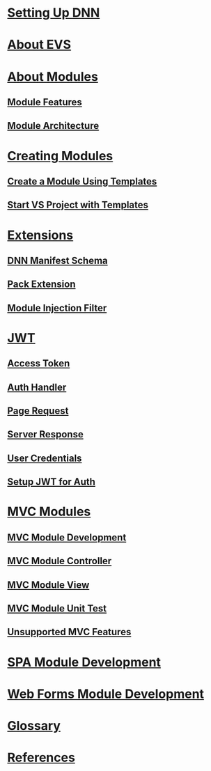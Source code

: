 ﻿# [Setting Up DNN](xref:set-up-dnn)
# [About EVS](xref:about-evs)
# [About Modules](xref:developers-about-modules-overview)
## [Module Features](xref:module-features)
## [Module Architecture](xref:module-architecture)
# [Creating Modules](xref:developers-creating-modules-overview)
## [Create a Module Using Templates](xref:create-module-using-templates)
## [Start VS Project with Templates](xref:start-vs-project-with-templates)
# [Extensions](xref:developers-extensions-overview)
## [DNN Manifest Schema](xref:dnn-manifest-schema)
## [Pack Extension](xref:developers-pack-extension)
## [Module Injection Filter](xref:module-injection-filter)
# [JWT](xref:developers-jwt-overview)
## [Access Token](xref:developers-jwt-access-token)
## [Auth Handler](xref:developers-jwt-auth-handler)
## [Page Request](xref:developers-jwt-page-request)
## [Server Response](xref:developers-jwt-server-response)
## [User Credentials](xref:developers-jwt-user-credentials)
## [Setup JWT for Auth](xref:developers-setup-jwt-for-auth)
# [MVC Modules](xref:developers-mvc-modules-overview)
## [MVC Module Development](xref:mvc-module-development)
## [MVC Module Controller](xref:mvc-module-mvccontroller)
## [MVC Module View](xref:mvc-module-mvcviews)
## [MVC Module Unit Test](xref:mvc-module-unittest)
## [Unsupported MVC Features](xref:unsupported-mvc-features)
# [SPA Module Development](xref:spa-module-development)
# [Web Forms Module Development](xref:web-forms-module-development)
# [Glossary](xref:developers-glossary)
# [References](developer-references/index.md)
